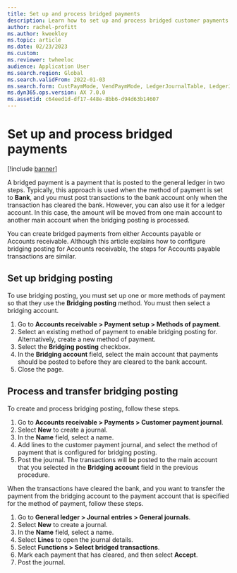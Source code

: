```yaml
---
title: Set up and process bridged payments
description: Learn how to set up and process bridged customer payments. A bridged payment is a payment that is posted to the general ledger in two steps.
author: rachel-profitt
ms.author: kweekley
ms.topic: article
ms.date: 02/23/2023
ms.custom: 
ms.reviewer: twheeloc
audience: Application User
ms.search.region: Global
ms.search.validFrom: 2022-01-03
ms.search.form: CustPaymMode, VendPaymMode, LedgerJournalTable, LedgerJournalTransCustPaym, LedgerJournalTransVendPaym, LedgerJournalTransDaily
ms.dyn365.ops.version: AX 7.0.0
ms.assetid: c64eed1d-df17-448e-8bb6-d94d63b14607
---
```


# Set up and process bridged payments

[!include [banner](../includes/banner.md)]

A bridged payment is a payment that is posted to the general ledger in two steps. Typically, this approach is used when the method of payment is set to **Bank**, and you must post transactions to the bank account only when the transaction has cleared the bank. However, you can also use it for a ledger account. In this case, the amount will be moved from one main account to another main account when the bridging posting is processed.

You can create bridged payments from either Accounts payable or Accounts receivable. Although this article explains how to configure bridging posting for Accounts receivable, the steps for Accounts payable transactions are similar.

## Set up bridging posting

To use bridging posting, you must set up one or more methods of payment so that they use the **Bridging posting** method. You must then select a bridging account.

1. Go to **Accounts receivable &gt; Payment setup &gt; Methods of payment**.
2. Select an existing method of payment to enable bridging posting for. Alternatively, create a new method of payment.
3. Select the **Bridging posting** checkbox.
4. In the **Bridging account** field, select the main account that payments should be posted to before they are cleared to the bank account.
5. Close the page.

## Process and transfer bridging posting

To create and process bridging posting, follow these steps.

1. Go to **Accounts receivable &gt; Payments &gt; Customer payment journal**.
2. Select **New** to create a journal.
3. In the **Name** field, select a name.
4. Add lines to the customer payment journal, and select the method of payment that is configured for bridging posting.
5. Post the journal. The transactions will be posted to the main account that you selected in the **Bridging account** field in the previous procedure.

When the transactions have cleared the bank, and you want to transfer the payment from the bridging account to the payment account that is specified for the method of payment, follow these steps.

1. Go to **General ledger &gt; Journal entries &gt; General journals**.
2. Select **New** to create a journal.
3. In the **Name** field, select a name.
4. Select **Lines** to open the journal details.
5. Select **Functions &gt; Select bridged transactions**.
6. Mark each payment that has cleared, and then select **Accept**.
7. Post the journal.

